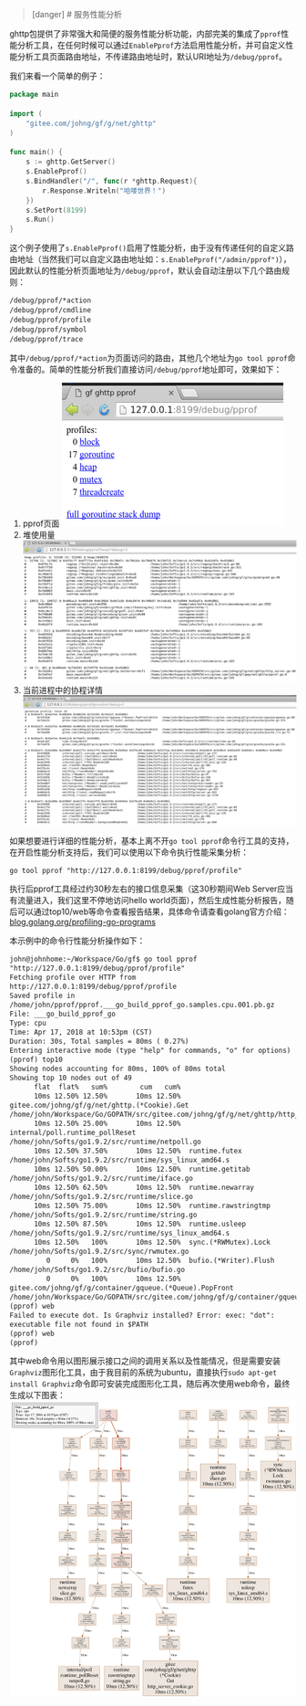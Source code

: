 

>[danger] # 服务性能分析

ghttp包提供了非常强大和简便的服务性能分析功能，内部完美的集成了```pprof```性能分析工具，在任何时候可以通过```EnablePprof```方法启用性能分析，并可自定义性能分析工具页面路由地址，不传递路由地址时，默认URI地址为```/debug/pprof```。

我们来看一个简单的例子：
```go
package main

import (
    "gitee.com/johng/gf/g/net/ghttp"
)

func main() {
    s := ghttp.GetServer()
    s.EnablePprof()
    s.BindHandler("/", func(r *ghttp.Request){
        r.Response.Writeln("哈喽世界！")
    })
    s.SetPort(8199)
    s.Run()
}
```
这个例子使用了```s.EnablePprof()```启用了性能分析，由于没有传递任何的自定义路由地址（当然我们可以自定义路由地址如：```s.EnablePprof("/admin/pprof")```），因此默认的性能分析页面地址为```/debug/pprof```，默认会自动注册以下几个路由规则：
```html
/debug/pprof/*action
/debug/pprof/cmdline
/debug/pprof/profile
/debug/pprof/symbol
/debug/pprof/trace
```
其中```/debug/pprof/*action```为页面访问的路由，其他几个地址为```go tool pprof```命令准备的。简单的性能分析我们直接访问```/debug/pprof```地址即可，效果如下：
1. pprof页面
![](images/Selection_005.png)
1. 堆使用量
![](images/Selection_006.png)
1. 当前进程中的协程详情
![](images/Selection_007.png)

如果想要进行详细的性能分析，基本上离不开```go tool pprof```命令行工具的支持，在开启性能分析支持后，我们可以使用以下命令执行性能采集分析：
```
go tool pprof "http://127.0.0.1:8199/debug/pprof/profile"
```
执行后pprof工具经过约30秒左右的接口信息采集（这30秒期间Web Server应当有流量进入，我们这里不停地访问hello world页面），然后生成性能分析报告，随后可以通过top10/web等命令查看报告结果，具体命令请查看golang官方介绍：[blog.golang.org/profiling-go-programs](https://blog.golang.org/profiling-go-programs)

本示例中的命令行性能分析操作如下：
```shell
john@johnhome:~/Workspace/Go/gf$ go tool pprof "http://127.0.0.1:8199/debug/pprof/profile"
Fetching profile over HTTP from http://127.0.0.1:8199/debug/pprof/profile
Saved profile in /home/john/pprof/pprof.___go_build_pprof_go.samples.cpu.001.pb.gz
File: ___go_build_pprof_go
Type: cpu
Time: Apr 17, 2018 at 10:53pm (CST)
Duration: 30s, Total samples = 80ms ( 0.27%)
Entering interactive mode (type "help" for commands, "o" for options)
(pprof) top10
Showing nodes accounting for 80ms, 100% of 80ms total
Showing top 10 nodes out of 49
      flat  flat%   sum%        cum   cum%
      10ms 12.50% 12.50%       10ms 12.50%  gitee.com/johng/gf/g/net/ghttp.(*Cookie).Get /home/john/Workspace/Go/GOPATH/src/gitee.com/johng/gf/g/net/ghttp/http_server_cookie.go
      10ms 12.50% 25.00%       10ms 12.50%  internal/poll.runtime_pollReset /home/john/Softs/go1.9.2/src/runtime/netpoll.go
      10ms 12.50% 37.50%       10ms 12.50%  runtime.futex /home/john/Softs/go1.9.2/src/runtime/sys_linux_amd64.s
      10ms 12.50% 50.00%       10ms 12.50%  runtime.getitab /home/john/Softs/go1.9.2/src/runtime/iface.go
      10ms 12.50% 62.50%       10ms 12.50%  runtime.newarray /home/john/Softs/go1.9.2/src/runtime/slice.go
      10ms 12.50% 75.00%       10ms 12.50%  runtime.rawstringtmp /home/john/Softs/go1.9.2/src/runtime/string.go
      10ms 12.50% 87.50%       10ms 12.50%  runtime.usleep /home/john/Softs/go1.9.2/src/runtime/sys_linux_amd64.s
      10ms 12.50%   100%       10ms 12.50%  sync.(*RWMutex).Lock /home/john/Softs/go1.9.2/src/sync/rwmutex.go
         0     0%   100%       10ms 12.50%  bufio.(*Writer).Flush /home/john/Softs/go1.9.2/src/bufio/bufio.go
         0     0%   100%       10ms 12.50%  gitee.com/johng/gf/g/container/gqueue.(*Queue).PopFront /home/john/Workspace/Go/GOPATH/src/gitee.com/johng/gf/g/container/gqueue/gqueue.go
(pprof) web
Failed to execute dot. Is Graphviz installed? Error: exec: "dot": executable file not found in $PATH
(pprof) web 
(pprof) 
```
其中web命令用以图形展示接口之间的调用关系以及性能情况，但是需要安装```Graphviz```图形化工具，由于我目前的系统为ubuntu，直接执行```sudo apt-get install Graphviz```命令即可安装完成图形化工具，随后再次使用web命令，最终生成以下图表：
![](images/pprof001.svg)





